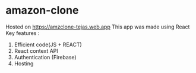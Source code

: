 # amazon-clone 
Hosted on https://amzclone-tejas.web.app
This app was made using React
Key features :
1) Efficient code(JS + REACT)
2) React context API
3) Authentication (Firebase)
4) Hosting
